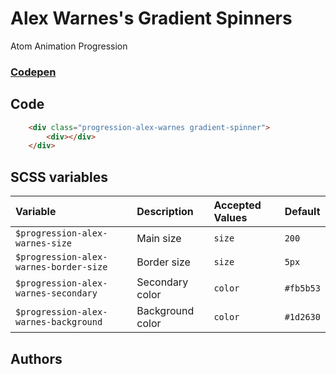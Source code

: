 # Alex Warnes's Gradient Spinners
<Badge type="tip">Atom</Badge> <Badge type="info">Animation</Badge> <Badge type="info">Progression</Badge>
### [Codepen](https://codepen.io/AlexWarnes/pen/jXYYKL)

## Code

<div class="dev-section">
    <div class="progression-alex-warnes gradient-spinner">
        <div></div>
    </div>
</div>

```html
    <div class="progression-alex-warnes gradient-spinner">
        <div></div>
    </div>
```

## SCSS variables

| Variable                               | Description      | Accepted Values | Default   |
|:---------------------------------------|:-----------------|:----------------|:----------|
| `$progression-alex-warnes-size`        | Main size        | `size`          | `200`     |
| `$progression-alex-warnes-border-size` | Border size      | `size`          | `5px`     |
| `$progression-alex-warnes-secondary`   | Secondary color  | `color`         | `#fb5b53` |
| `$progression-alex-warnes-background`  | Background color | `color`         | `#1d2630` |


## Authors

<VPTeamMembers size="small" :members="Authors" />

<style lang="scss">
@import "../../theme.scss";

$progression-alex-warnes-secondary: $secondary-color;
$progression-alex-warnes-background: $background-color;

@import "components/atoms/animations/ProgressionAlexWarnesGradientSpinner.scss";
</style>

<script setup>
import { VPTeamMembers } from 'vitepress/theme';

const Authors = [
  {
    avatar: 'https://placekitten.com/100/100',
    name: 'Alex Warnes',
    title: 'Creator',
    links: [
      { 
        icon: 'github', 
        link: '#'
      },
      { 
        icon: 'slack', 
        link: 'https://alexwarnes.com/'
      },
      { 
        icon: 'slack',
        link: 'https://codepen.io/AlexWarnes'
      },
    ]
  }
];
</script>